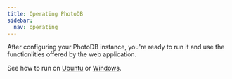 ```yaml
---
title: Operating PhotoDB
sidebar:
  nav: operating
---
```


After configuring your PhotoDB instance, you're ready to run it and use the functionlities offered by the web application.

See how to run on [Ubuntu](/photodb_documentation/operating/operating_ubuntu.html) or [Windows](/photodb_documentation/operating/operating_windows.html).